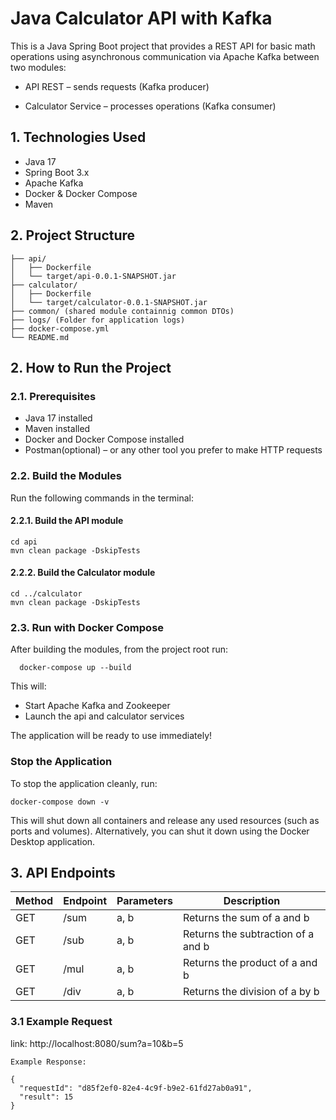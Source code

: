 # Java Calculator API with Kafka

This is a Java Spring Boot project that provides a REST API for basic math operations using asynchronous communication via Apache Kafka between two modules:

  - API REST – sends requests (Kafka producer)

  - Calculator Service – processes operations (Kafka consumer)

## 1. Technologies Used
- Java 17
- Spring Boot 3.x
- Apache Kafka
- Docker & Docker Compose
- Maven

## 2. Project Structure

    ├── api/
    │   ├── Dockerfile
    │   └── target/api-0.0.1-SNAPSHOT.jar
    ├── calculator/
    │   ├── Dockerfile
    │   └── target/calculator-0.0.1-SNAPSHOT.jar
    ├── common/ (shared module containnig common DTOs)
    ├── logs/ (Folder for application logs)     
    ├── docker-compose.yml
    └── README.md

## 2. How to Run the Project

### 2.1. Prerequisites
- Java 17 installed
- Maven installed
- Docker and Docker Compose installed
- Postman(optional) – or any other tool you prefer to make HTTP requests

### 2.2. Build the Modules
Run the following commands in the terminal:

#### 2.2.1. Build the API module
    cd api
    mvn clean package -DskipTests

#### 2.2.2. Build the Calculator module
    cd ../calculator
    mvn clean package -DskipTests

### 2.3. Run with Docker Compose
After building the modules, from the project root run:
      
      docker-compose up --build

This will:
- Start Apache Kafka and Zookeeper
- Launch the api and calculator services

The application will be ready to use immediately!

### Stop the Application
To stop the application cleanly, run:

    docker-compose down -v

This will shut down all containers and release any used resources (such as ports and volumes).
Alternatively, you can shut it down using the Docker Desktop application.

## 3. API Endpoints

|Method|Endpoint|Parameters|Description|
|--------|----------|------------|------------------------------------|
|GET| /sum|	a, b	|Returns the sum of a and b|
|GET|	/sub|	a, b	|Returns the subtraction of a and b|
|GET|	/mul|	a, b	|Returns the product of a and b|
|GET|	/div|	a, b	|Returns the division of a by b|

### 3.1 Example Request

link: http://localhost:8080/sum?a=10&b=5

    Example Response:

    {
      "requestId": "d85f2ef0-82e4-4c9f-b9e2-61fd27ab0a91",
      "result": 15  
    }  